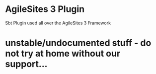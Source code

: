 # AgileSites 3 Plugin

Sbt Plugin used all over the AgileSites 3 Framework

# unstable/undocumented stuff - do not try at home without our support...
